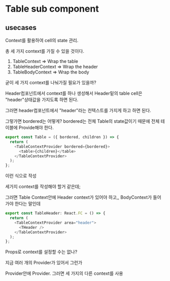 # Table sub component

## usecases

Context를 활용하여 cell의 state 관리.

총 세 가지 context를 가질 수 있을 것이다.

1. TableContext => Wrap the table
2. TableHeaderContext => Wrap the header
3. TableBodyContext => Wrap the body

굳이 세 가지 context를 나눠가질 필요가 있을까?

Header컴포넌트에서 context를 하나 생성해서 Header밑의 table cell은 "header"상태값을 가지도록 하면 된다.

그러면 header컴포넌트에서 "header"라는 컨텍스트를 가지게 하고 하면 된다.

그렇가면 bordered는 어떻게? bordered는 전체 Table의 state값이기 때문에
전체 테이블에 Provide해야 한다.

```ts
export const Table = ({ bordered, children }) => {
  return (
    <TableContextProvider bordered={bordered}>
      <table>{children}</table>
    </TableContextProvider>
  );
};
```

이런 식으로 작성

세가지 context를 작성해야 할거 같은데;

그러면 Table Context안에 Header context가 있어야 하고,, BodyContext가 들어가야 한다는 말인데

```ts
export const TableHeader: React.FC = () => {
  return (
    <TableContextProvider area="header">
      <THeader />
    </TableContextProvider>
  );
};
```

Props로 context를 설정할 수는 없나?

지금 여러 개의 Provider가 있어서 그런가

Provider안에 Provider. 그러면 세 가지의 다른 context를 사용
